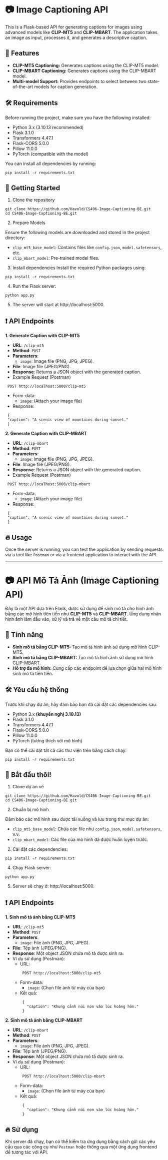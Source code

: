 # 📷 Image Captioning API 

This is a Flask-based API for generating captions for images using advanced models like **CLIP-MT5** and **CLIP-MBART**. The application takes an image as input, processes it, and generates a descriptive caption.

## 🌟 Features
- **CLIP-MT5 Captioning:** Generates captions using the CLIP-MT5 model.
- **CLIP-MBART Captioning:** Generates captions using the CLIP-MBART model.
- **Multi-model Support:** Provides endpoints to select between two state-of-the-art models for caption generation.

## 🛠️ Requirements

Before running the project, make sure you have the following installed:
- Python 3.x (3.10.13 recommended)
- Flask 3.1.0
- Transformers 4.47.1
- Flask-CORS 5.0.0
- Pillow 11.0.0
- PyTorch (compatible with the model)

You can install all dependencies by running:

```
pip install -r requirements.txt
```

## 🚀 Getting Started
1. Clone the repository
```
git clone https://github.com/Havold/CS406-Image-Captioning-BE.git
cd CS406-Image-Captioning-BE.git
```
2. Prepare Models

Ensure the following models are downloaded and stored in the project directory:
- `clip_mt5_base_model`: Contains files like `config.json`, `model.safetensors`, etc.
- `clip_mbart_model`: Pre-trained model files.

3. Install dependencies
Install the required Python packages using:
```
pip install -r requirements.txt
```
4. Run the Flask server:
```
python app.py
```
5. The server will start at http://localhost:5000.

## ❗ API Endpoints
**1. Generate Caption with CLIP-MT5**
   - **URL**: `/clip-mt5`
   - **Method**: `POST`
   - **Parameters**:
      - `image`: Image file (PNG, JPG, JPEG).
   - **File**: Image file (JPEG/PNG).
   - **Response**: Returns a JSON object with the generated caption.
   - Example Request (Postman)
   ```
    POST http://localhost:5000/clip-mt5
   ```
   - Form-data:
     - `image`: (Attach your image file)
   - Response:
   ```
    {
    "caption": "A scenic view of mountains during sunset."
    }
   ```

**2. Generate Caption with CLIP-MBART**
   - **URL**: `/clip-mbart`
   - **Method**: `POST`
   - **Parameters**:
      - `image`: Image file (PNG, JPG, JPEG).
   - **File**: Image file (JPEG/PNG).
   - **Response**: Returns a JSON object with the generated caption.
   - Example Request (Postman)
   ```
    POST http://localhost:5000/clip-mbart
   ```
   - Form-data:
     - `image`: (Attach your image file)
   - Response:
   ```
    {
    "caption": "A scenic view of mountains during sunset."
    }
   ```

## 🔥 Usage
Once the server is running, you can test the application by sending requests via a tool like `Postman` or via a frontend application to interact with the API.

---------------------------------------------------------
# 📷 API Mô Tả Ảnh (Image Captioning API)

Đây là một API dựa trên Flask, được sử dụng để sinh mô tả cho hình ảnh bằng các mô hình tiên tiến như **CLIP-MT5** và **CLIP-MBART**. Ứng dụng nhận hình ảnh làm đầu vào, xử lý và trả về một câu mô tả chi tiết.

## 🌟 Tính năng
- **Sinh mô tả bằng CLIP-MT5:** Tạo mô tả hình ảnh sử dụng mô hình CLIP-MT5.
- **Sinh mô tả bằng CLIP-MBART:** Tạo mô tả hình ảnh sử dụng mô hình CLIP-MBART.
- **Hỗ trợ đa mô hình:** Cung cấp các endpoint để lựa chọn giữa hai mô hình sinh mô tả tiên tiến.

## 🛠️ Yêu cầu hệ thống

Trước khi chạy dự án, hãy đảm bảo bạn đã cài đặt các dependencies sau:
- Python 3.x __(khuyến nghị 3.10.13)__
- Flask 3.1.0
- Transformers 4.47.1
- Flask-CORS 5.0.0
- Pillow 11.0.0
- PyTorch (tương thích với mô hình)

Bạn có thể cài đặt tất cả các thư viện trên bằng cách chạy:

```
pip install -r requirements.txt
```

## 🚀 Bắt đầu thôi!
1. Clone dự án về
```
git clone https://github.com/Havold/CS406-Image-Captioning-BE.git
cd CS406-Image-Captioning-BE.git
```
2. Chuẩn bị mô hình

Đảm bảo các mô hình sau được tải xuống và lưu trong thư mục dự án:
- `clip_mt5_base_model`: Chứa các file như `config.json`, `model.safetensors`, v.v.
- `clip_mbart_model`: Các file của mô hình đã được huấn luyện trước.
2. Cài đặt các dependencies:
```
pip install -r requirements.txt
```
4. Chạy Flask server:
```
python app.py
```
5. Server sẽ chạy ở: http://localhost:5000.

## ❗ API Endpoints
**1. Sinh mô tả ảnh bằng CLIP-MT5**
   - **URL**: `/clip-mt5`
   - **Method**: `POST`
   - **Parameters**:
      - `image`: File ảnh (PNG, JPG, JPEG).
   - **File**: Tệp ảnh (JPEG/PNG).
   - **Response**: Một object JSON chứa mô tả được sinh ra.
   - Ví dụ sử dụng (Postman):
      - URL:
        ```
         POST http://localhost:5000/clip-mt5
         ``` 
      - Form-data:
         - `image`: (Chọn file ảnh từ máy của bạn)
      - Kết quả:
        ```
         {
           "caption": "Khung cảnh núi non vào lúc hoàng hôn."
         }
        ```
**2. Sinh mô tả ảnh bằng CLIP-MBART**
   - **URL**: `/clip-mbart`
   - **Method**: `POST`
   - **Parameters**:
      - `image`: File ảnh (PNG, JPG, JPEG).
   - **File**: Tệp ảnh (JPEG/PNG).
   - **Response**: Một object JSON chứa mô tả được sinh ra.
   - Ví dụ sử dụng (Postman):
      - URL:
        ```
         POST http://localhost:5000/clip-mbart
         ``` 
      - Form-data:
         - `image`: (Chọn file ảnh từ máy của bạn)
      - Kết quả:
        ```
         {
           "caption": "Khung cảnh núi non vào lúc hoàng hôn."
         }
        ```
## 🔥 Sử dụng
Khi server đã chạy, bạn có thể kiểm tra ứng dụng bằng cách gửi các yêu cầu qua các công cụ như `Postman` hoặc thông qua một ứng dụng frontend để tương tác với API.
